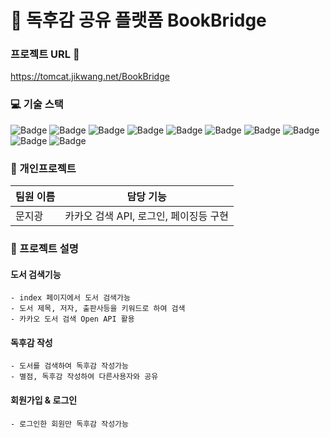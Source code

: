 # 📙 독후감 공유 플랫폼 BookBridge
### 프로젝트 URL 📁
https://tomcat.jikwang.net/BookBridge

### 💻 기술 스택
![Badge](https://img.shields.io/badge/Java-007396?style=flat&logo=Java&logoColor=white) ![Badge](https://img.shields.io/badge/SpringBoot-6DB33F?style=flat&logo=SpringBoot&logoColor=white) ![Badge](https://img.shields.io/badge/MariaDB-003545?style=flat&logo=MariaDB&logoColor=white) ![Badge](https://img.shields.io/badge/Bootstrap-563D7C?style=flat&logo=Bootstrap&logoColor=white) ![Badge](https://img.shields.io/badge/HTML5-E34F26?style=flat&logo=HTML5&logoColor=white) ![Badge](https://img.shields.io/badge/CSS3-1572B6?style=flat&logo=CSS3&logoColor=white) ![Badge](https://img.shields.io/badge/JavaScript-F7DF1E?style=flat&logo=JavaScript&logoColor=white) ![Badge](https://img.shields.io/badge/jQuery-0769AD?style=flat&logo=jQuery&logoColor=white) ![Badge](https://img.shields.io/badge/Thymeleaf-005F0F?style=flat&logo=Thymeleaf&logoColor=white) ![Badge](https://img.shields.io/badge/JPA-007396?style=flat&logo=Java&logoColor=white)

### 👥 개인프로젝트
| 팀원 이름 | 담당 기능 |
| --- | --- |
| 문지광| 카카오 검색 API, 로그인, 페이징등 구현 |


### 📝 프로젝트 설명

  #### 도서 검색기능
    - index 페이지에서 도서 검색가능
    - 도서 제목, 저자, 출판사등을 키워드로 하여 검색
    - 카카오 도서 검색 Open API 활용
   #### 독후감 작성
    - 도서를 검색하여 독후감 작성가능
    - 별점, 독후감 작성하여 다른사용자와 공유
  #### 회원가입 & 로그인
    - 로그인한 회원만 독후감 작성가능



